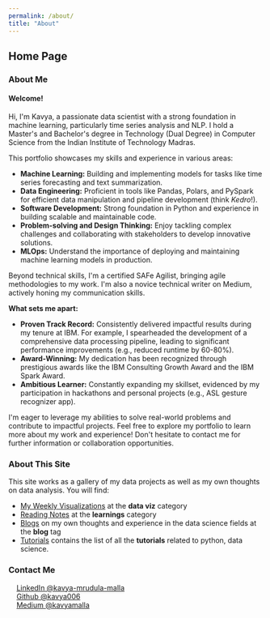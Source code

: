 ```yaml
---
permalink: /about/
title: "About"
---
```


## Home Page

### About Me

#### Welcome!

Hi, I'm Kavya, a passionate data scientist with a strong foundation in machine learning, particularly time series analysis and NLP. I hold a Master's and Bachelor's degree in Technology (Dual Degree) in Computer Science from the Indian Institute of Technology Madras.

This portfolio showcases my skills and experience in various areas:

* **Machine Learning:** Building and implementing models for tasks like time series forecasting and text summarization.
* **Data Engineering:** Proficient in tools like Pandas, Polars, and PySpark for efficient data manipulation and pipeline development (think *Kedro*!).
* **Software Development:** Strong foundation in Python and experience in building scalable and maintainable code.
* **Problem-solving and Design Thinking:** Enjoy tackling complex challenges and collaborating with stakeholders to develop innovative solutions.
* **MLOps:** Understand the importance of deploying and maintaining machine learning models in production.

Beyond technical skills, I'm a certified SAFe Agilist, bringing agile methodologies to my work. I'm also a novice technical writer on Medium, actively honing my communication skills.

**What sets me apart:**

* **Proven Track Record:** Consistently delivered impactful results during my tenure at IBM. For example, I spearheaded the development of a comprehensive data processing pipeline, leading to significant performance improvements (e.g., reduced runtime by 60-80%).
* **Award-Winning:** My dedication has been recognized through prestigious awards like the IBM Consulting Growth Award and the IBM Spark Award.
* **Ambitious Learner:** Constantly expanding my skillset, evidenced by my participation in hackathons and personal projects (e.g., ASL gesture recognizer app).

I'm eager to leverage my abilities to solve real-world problems and contribute to impactful projects. Feel free to explore my portfolio to learn more about my work and experience! Don't hesitate to contact me for further information or collaboration opportunities.


### About This Site

This site works as a gallery of my data projects as well as my own thoughts on data analysis. You will find:  
* [My Weekly Visualizations](https://kavya006.github.io/mm-portfolio/categories/#data-viz) at the **data viz** category  
* [Reading Notes](https://kavya006.github.io/mm-portfolio/categories/#learnings) at the **learnings** category  
* [Blogs](https://kavya006.github.io/mm-portfolio/categories/#blogs) on my own thoughts and experience in the data science fields at the **blog** tag  
* [Tutorials](https://kavya006.github.io/mm-portfolio/categories/#tutorials) contains the list of all the **tutorials** related to python, data science. 
### Contact Me    

<img src="https://raw.githubusercontent.com/FortAwesome/Font-Awesome/6.x/svgs/brands/linkedin.svg" width="12" height="12"> [LinkedIn @kavya-mrudula-malla](https://www.linkedin.com/in/kavya-mrudula-malla/)  
<img src="https://raw.githubusercontent.com/FortAwesome/Font-Awesome/6.x/svgs/brands/github.svg" width="12" height="12"> [Github @kavya006](https://github.com/kavya006)  
<img src="https://raw.githubusercontent.com/FortAwesome/Font-Awesome/6.x/svgs/brands/medium.svg" width="12" height="12"> [Medium @kavyamalla](https://medium.com/@kavyamalla)  
